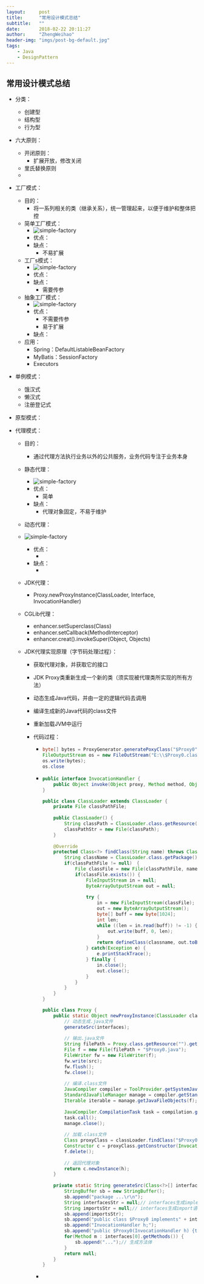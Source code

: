 ```yaml
---
layout:     post
title:      "常用设计模式总结"
subtitle:   ""
date:       2018-02-22 20:11:27
author:     "ZhengWeihao"
header-img: "imgs/post-bg-default.jpg"
tags:
    - Java
    - DesignPattern
---
```


常用设计模式总结
---

* 分类：
  * 创建型
  * 结构型
  * 行为型

* 六大原则：
  * 开闭原则：
    * 扩展开放，修改关闭
  * 里氏替换原则
  * ​

* 工厂模式：
  * 目的：
    * 将一系列相关的类（继承关系），统一管理起来，以便于维护和整体把控
  * 简单工厂模式：
    * ![simple-factory](/imgs/designPattern/factory/simple-factory.png)
    * 优点：
    * 缺点：
      * 不易扩展
  * 工厂s模式：
    - ![simple-factory](/imgs/designPattern/factory/function-factory.png)
    - 优点：
    - 缺点：
      - 需要传参
  * 抽象工厂模式：
    - ![simple-factory](/imgs/designPattern/factory/abstract-factory.png)
    - 优点：
      - 不需要传参
      - 易于扩展
    - 缺点：
  * 应用：
    * Spring：DefaultListableBeanFactory
    * MyBatis：SessionFactory
    * Executors

* 单例模式：
  * 饿汉式
  * 懒汉式
  * 注册登记式

* 原型模式：

* 代理模式：

  * 目的：

    * 通过代理方法执行业务以外的公共服务，业务代码专注于业务本身

  * 静态代理：

    * ![simple-factory](/imgs/designPattern/proxy/static-proxy.png)
    * 优点：
      * 简单
    * 缺点：
      * 代理对象固定，不易于维护

  * 动态代理：

  * ![simple-factory](/imgs/designPattern/proxy/dynamic-proxy.png)

    * 优点：
      * ​
    * 缺点：
      * ​

  * JDK代理：

    * Proxy.newProxyInstance(ClassLoader, Interface, InvocationHandler)

  * CGLib代理：

    * enhancer.setSuperclass(Class)
    * enhancer.setCallback(MethodInterceptor)
    * enhancer.creat().invokeSuper(Object, Objects)

  * JDK代理实现原理（字节码处理过程）：

    * 获取代理对象，并获取它的接口

    * JDK Proxy类重新生成一个新的类（须实现被代理类所实现的所有方法）

    * 动态生成Java代码，并由一定的逻辑代码去调用

    * 编译生成新的Java代码的class文件

    * 重新加载JVM中运行

    * 代码过程：

      * ```java
        byte[] bytes = ProxyGenerator.generatePoxyClass("$Proxy0", new Class[]{Person.class});
        FileOutputStream os = new FileOutStream("E:\\$Proxy0.class");
        os.write(bytes);
        os.close
        ```

      * ```java
        public interface InvocationHandler {
            public Object invoke(Object proxy, Method method, Object[] args) ;
        }

        public class ClassLoader extends ClassLoader {
        	private File classPathFile;
            
            public ClassLoader() {
                String classPath = ClassLoader.class.getResource("").getPath();
                classPathStr = new File(classPath);
            }
            
            @Override
            protected Class<?> findClass(String name) throws ClassNotFoundException {
                String className = ClassLoader.class.getPackage().getName() + "." + name;
                if(classPathFile != null)　{
                    File classFile = new File(classPathFile, name.replacell("\\.", ".") + className);
                    if(classFile.exists()) {
                        FileInputStream in = null;
                        ByteArrayOutputStream out = null;
                        
                        try {
                            in = new FileInputStream(classFile);
                            out = new ByteArrayOutputStream();
                            byte[] buff = new byte[1024];
                            int len;
                            while ((len = in.read(buff)) != -1) {
                                out.write(buff, 0, len);
                            }
                            return defineClass(classname, out.toByteArray(), 0, out.size)
                        } catch(Exception e) {
                            e.printStackTrace();
                        } finally {
                            in.close();
                            out.close();
                        }
                    }
                }
            }
        }

        public class Proxy {
            public static Object newProxyInstance(ClassLoader classLoader, Class<?> interfaces, InvocationHandler invocationHandler) {
                // 动态生成.java文件
                generateSrc(interfaces);
                
                // 输出.java文件
                String filePath = Proxy.class.getResource("").getPath();
                File f = new File(filePath + "$Proxy0.java");
                FileWriter fw = new FileWriter(f);
                fw.write(src);
                fw.flush();
                fw.close();
                
                // 编译.class文件
                JavaCompiler compiler = ToolProvider.getSystemJavaCompiler();
                StandardJavaFileManager manage = compiler.getStandardFileManager(null);
                Iterable iterable = manage.getJavaFileObjects(f);
                
                JavaCompiler.CompilationTask task = compilation.getTask(null, message, null);
                task.call();
                manage.close();
                
                // 加载.class文件
                Class proxyClass = classLoader.findClass("$Proxy0");
                Constructor c = proxyClass.getConstructor(InvocationHandler.class);
                f.delete();
                
                // 返回代理对象
                return c.newInstance(h);
            }
            
            private static String generateSrc(Class<?>[] interfaces) {
                StringBuffer sb = new StringBuffer();
                sb.append("package ...\r\n");
                String interfacesStr = null;// interfaces生成implements语句
                String importsStr = null;// interfaces生成import语句
                sb.append(importsStr);
                sb.append("public class $Proxy0 implements" + interfacesStr + "\r\n");
                sb.append("InvocationHandler h;");
                sb.append("public $Proxy0(InvocationHandler h) {this.h = h}");
                for(Method m : interfaces[0].getMethods()) {
                    sb.append("...");// 生成方法体
                }
                return null;
            }
        }
        ```


      * ​

